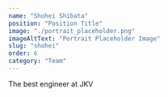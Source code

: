```yaml
---
name: "Shohei Shibata"
position: "Position Title"
image: "./portrait_placeholder.png"
imageAltText: "Portrait Placeholder Image"
slug: "shohei"
order: 6
category: "Team"
---
```


The best engineer at JKV